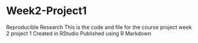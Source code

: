 # Week2-Project1
Reproducible Research
This is the code and file for the course project week 2 project 1
Created in RStudio
Published using R Markdown
